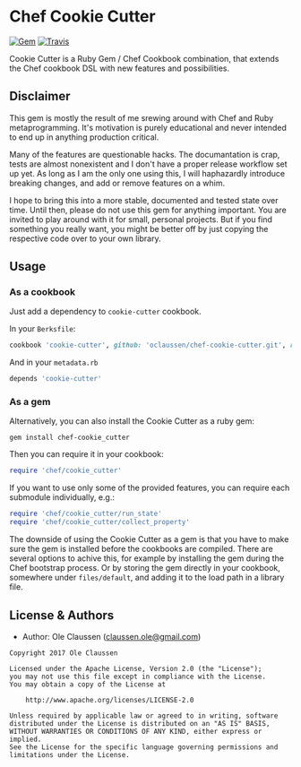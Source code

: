 # Chef Cookie Cutter

[![Gem](https://img.shields.io/gem/v/chef-cookie_cutter.svg?style=plastic)][gem]
[![Travis](https://img.shields.io/travis/oclaussen/chef-cookie-cutter.svg?style=plastic)][travis]

[gem]: https://rubygems.org/gems/chef-cookie_cutter
[travis]: http://travis-ci.org/oclaussen/chef-cookie-cutter

Cookie Cutter is a Ruby Gem / Chef Cookbook combination, that extends the Chef
cookbook DSL with new features and possibilities.

## Disclaimer

This gem is mostly the result of me srewing around with Chef and Ruby
metaprogramming. It's motivation is purely educational and never intended to end
up in anything production critical.

Many of the features are questionable hacks. The documantation is crap, tests
are almost nonexistent and I don't have a proper release workflow set up yet.
As long as I am the only one using this, I will haphazardly introduce breaking
changes, and add or remove features on a whim.

I hope to bring this into a more stable, documented and tested state over time.
Until then, please do not use this gem for anything important. You are invited
to play around with it for small, personal projects. But if you find something
you really want, you might be better off by just copying the respective code
over to your own library.

## Usage

### As a cookbook

Just add a dependency to `cookie-cutter` cookbook.

In your `Berksfile`:

```ruby
cookbook 'cookie-cutter', github: 'oclaussen/chef-cookie-cutter.git', rel: 'cookbook'
```

And in your `metadata.rb`

```ruby
depends 'cookie-cutter'
```

### As a gem

Alternatively, you can also install the Cookie Cutter as a ruby gem:

```
gem install chef-cookie_cutter
```

Then you can require it in your cookbook:

```ruby
require 'chef/cookie_cutter'
```

If you want to use only some of the provided features, you can require each
submodule individually, e.g.:

```ruby
require 'chef/cookie_cutter/run_state'
require 'chef/cookie_cutter/collect_property'
```

The downside of using the Cookie Cutter as a gem is that you have to make sure
the gem is installed before the cookbooks are compiled. There are several
options to achive this, for example by installing the gem during the Chef
bootstrap process. Or by storing the gem directly in your cookbook, somewhere 
under `files/default`, and adding it to the load path in a library file.

## License & Authors

- Author: Ole Claussen (claussen.ole@gmail.com)

```text
Copyright 2017 Ole Claussen

Licensed under the Apache License, Version 2.0 (the "License");
you may not use this file except in compliance with the License.
You may obtain a copy of the License at

    http://www.apache.org/licenses/LICENSE-2.0

Unless required by applicable law or agreed to in writing, software
distributed under the License is distributed on an "AS IS" BASIS,
WITHOUT WARRANTIES OR CONDITIONS OF ANY KIND, either express or implied.
See the License for the specific language governing permissions and
limitations under the License.
```
